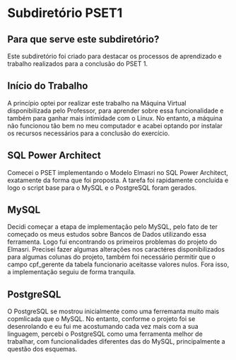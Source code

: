 # Subdiretório PSET1


## Para que serve este subdiretório?

Este subdiretório foi criado para destacar os processos de aprendizado e trabalho realizados para a conclusão do PSET 1. 


## Início do Trabalho
A princípio optei por realizar este trabalho na Máquina Virtual disponibilizada pelo Professor, para aprender sobre essa funcionalidade e também para ganhar mais intimidade com o Linux. No entanto, a máquina não funcionou tão bem no meu computador e acabei optando por instalar os recursos necessários para a conclusão do exercício.

## SQL Power Architect
Comecei o PSET implementando o Modelo Elmasri no SQL Power Architect, exatamente da forma que foi proposta. A tarefa foi rapidamente concluída e logo o script base para o MySQL e o PostgreSQL foram gerados.

## MySQL
Decidi começar a etapa de implementação pelo MySQL, pelo fato de ter começado os meus estudos sobre Bancos de Dados utilizando essa ferramenta. Logo fui encontrando os primeiros problemas do projeto do Elmasri. Precisei fazer algumas alterações nos caractéres disponibilizados para algumas colunas do projeto, também foi necessário permitir que o campo cpf_gerente da tabela funcionario aceitasse valores nulos. Fora isso, a implementação seguiu de forma tranquila.


## PostgreSQL

O PostgreSQL se mostrou inicialmente como uma ferremanta muito mais copmlicada que o MySQL. No entanto, conforme o projeto foi se desenrolando e eu fui me acostumando cada vez mais com a sua linguagem, percebi o PostgreSQL como uma ferramenta melhor de trabalhar, com funcionalidades diferentes das do MySQL, principalmente a questão dos esquemas.
